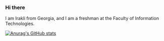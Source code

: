 ### Hi there 

I am Irakli from Georgia, and I am a freshman at the Faculty of Information Technologies.

[![Anurag's GitHub stats](https://github-readme-stats.vercel.app/api?username=iraklichubinidze)](https://github.com/anuraghazra/github-readme-stats)
